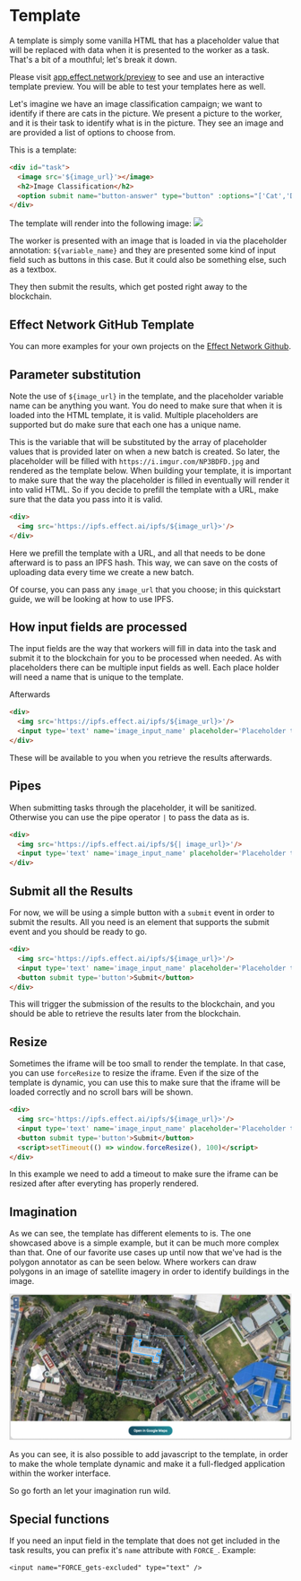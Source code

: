 # Template

A template is simply some vanilla HTML that has a placeholder value that will be replaced with data when it is presented to the worker as a task. That's a bit of a mouthful; let's break it down.

Please visit [app.effect.network/preview](https://app.effect.network/preview) to see and use an interactive template preview. You will be able to test your templates here as well. 

Let's imagine we have an image classification campaign; we want to identify if there are cats in the picture. We present a picture to the worker, and it is their task to identify what is in the picture. They see an image and are provided a list of options to choose from. 


This is a template:
```html
<div id="task">
  <image src='${image_url}'></image>
  <h2>Image Classification</h2>
  <option submit name="button-answer" type="button" :options="['Cat','Dog','Mechanical Turk','Other']" label="What do you see in the picture above?"></option>
</div>
````

The template will render into the following image:
![](./template.png)

The worker is presented with an image that is loaded in via the placeholder annotation: `${variable_name}` and they are presented some kind of input field such as buttons in this case. But it could also be something else, such as a textbox.

They then submit the results, which get posted right away to the blockchain. 

## Effect Network GitHub Template 
You can more examples for your own projects on the [Effect Network Github](https://github.com/effectai/effect-force-templates).


## Parameter substitution

Note the use of `${image_url}` in the template, and the placeholder variable name can be anything you want. You do need to make sure that when it is loaded into the HTML template, it is valid. 
Multiple placeholders are supported but do make sure that each one has a unique name.

This is the variable that will be substituted by the array of placeholder values that is provided later on when a new batch is created. 
So later, the placeholder will be filled with `https://i.imgur.com/NP3BDFD.jpg` and rendered as the template below. 
When building your template, it is important to make sure that the way the placeholder is filled in eventually will render it into valid HTML. So if you decide to prefill the template with a URL, make sure that the data you pass into it is valid. 

```html
<div>
  <img src='https://ipfs.effect.ai/ipfs/${image_url}>'/>
</div>
```

Here we prefill the template with a URL, and all that needs to be done afterward is to pass an IPFS hash. This way, we can save on the costs of uploading data every time we create a new batch.



Of course, you can pass any `image_url` that you choose; in this quickstart guide, we will be looking at how to use IPFS.


## How input fields are processed
The input fields are the way that workers will fill in data into the task and submit it to the blockchain for you to be processed when needed. 
As with placeholders there can be multiple input fields as well.
Each place holder will need a name that is unique to the template.

Afterwards 

```html
<div>
  <img src='https://ipfs.effect.ai/ipfs/${image_url}>'/>
  <input type='text' name='image_input_name' placeholder='Placeholder text here.'/>
</div>
```

These will be available to you when you retrieve the results afterwards. 


<!-- ### How to encode json data -->


## Pipes
When submitting tasks through the placeholder, it will be sanitized. Otherwise you can use the pipe operator `|` to pass the data as is. 

```html
<div>
  <img src='https://ipfs.effect.ai/ipfs/${| image_url}>'/>
  <input type='text' name='image_input_name' placeholder='Placeholder text here.'/>
</div>
```

## Submit all the Results
For now, we will be using a simple button with a `submit` event in order to submit the results. All you need is an element that supports the submit event and you should be ready to go.

```html
<div>
  <img src='https://ipfs.effect.ai/ipfs/${image_url}>'/>
  <input type='text' name='image_input_name' placeholder='Placeholder text here.'/>
  <button submit type='button'>Submit</button>
</div>
```

This will trigger the submission of the results to the blockchain, and you should be able to retrieve the results later from the blockchain. 



## Resize
Sometimes the iframe will be too small to render the template. In that case, you can use `forceResize` to resize the iframe. Even if the size of the template is dynamic, you can use this to make sure that the iframe will be loaded correctly and no scroll bars will be shown.

```html
<div>
  <img src='https://ipfs.effect.ai/ipfs/${image_url}>'/>
  <input type='text' name='image_input_name' placeholder='Placeholder text here.'/>
  <button submit type='button'>Submit</button>
  <script>setTimeout(() => window.forceResize(), 100)</script>
</div>
```
In this example we need to add a timeout to make sure the iframe can be resized after after everyting has properly rendered.



## Imagination

As we can see, the template has different elements to is. The one showcased above is a simple example, but it can be much more complex than that. 
One of our favorite use cases up until now that we've had is the polygon annotator as can be seen below. Where workers can draw polygons in an image of satellite imagery in order to identify buildings in the image. 

![Polygon Annotator](./polygon.png)

As you can see, it is also possible to add javascript to the template, in order to make the whole template dynamic and make it a full-fledged application within the worker interface. 

So go forth an let your imagination run wild. 

## Special functions

If you need an input field in the template that does not get included in the task results, you can prefix it's `name` attribute with `FORCE_`. Example:

```
<input name="FORCE_gets-excluded" type="text" />
```


